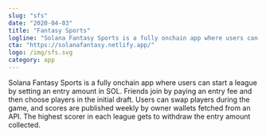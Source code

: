 ```yaml
---
slug: "sfs"
date: "2020-04-03"
title: "Fantasy Sports"
logline: "Solana Fantasy Sports is a fully onchain app where users can start a league by setting an entry amount in SOL."
cta: "https://solanafantasy.netlify.app/"
logo: /img/sfs.svg
category: app
---
```


Solana Fantasy Sports is a fully onchain app where users can start a league by setting an entry amount in SOL. Friends join by paying an entry fee and then choose players in the initial draft. Users can swap players during the game, and scores are published weekly by owner wallets fetched from an API. The highest scorer in each league gets to withdraw the entry amount collected.

